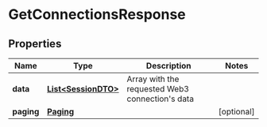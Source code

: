 

# GetConnectionsResponse


## Properties

| Name | Type | Description | Notes |
|------------ | ------------- | ------------- | -------------|
|**data** | [**List&lt;SessionDTO&gt;**](SessionDTO.md) | Array with the requested Web3 connection&#39;s data |  |
|**paging** | [**Paging**](Paging.md) |  |  [optional] |



